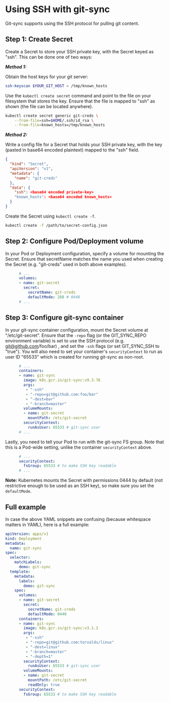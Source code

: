 # Using SSH with git-sync

Git-sync supports using the SSH protocol for pulling git content.

## Step 1: Create Secret

Create a Secret to store your SSH private key, with the Secret keyed as "ssh".
This can be done one of two ways:

***Method 1:***

Obtain the host keys for your git server:

```bash
ssh-keyscan $YOUR_GIT_HOST > /tmp/known_hosts
```

Use the `kubectl create secret` command and point to the file on your
filesystem that stores the key. Ensure that the file is mapped to "ssh" as
shown (the file can be located anywhere).

```bash
kubectl create secret generic git-creds \
    --from-file=ssh=$HOME/.ssh/id_rsa \
    --from-file=known_hosts=/tmp/known_hosts
```

***Method 2:***

Write a config file for a Secret that holds your SSH private key, with the key
(pasted in base64 encoded plaintext) mapped to the "ssh" field.

```json
{
  "kind": "Secret",
  "apiVersion": "v1",
  "metadata": {
    "name": "git-creds"
  },
  "data": {
    "ssh": <base64 encoded private-key>
    "known_hosts": <base64 encoded known_hosts>
  }
}
```

Create the Secret using `kubectl create -f`.

```bash
kubectl create -f /path/to/secret-config.json
```

## Step 2: Configure Pod/Deployment volume

In your Pod or Deployment configuration, specify a volume for mounting the
Secret. Ensure that secretName matches the name you used when creating the
Secret (e.g. "git-creds" used in both above examples).

```yaml
      # ...
      volumes:
      - name: git-secret
        secret:
          secretName: git-creds
          defaultMode: 288 # 0440
      # ...
```

## Step 3: Configure git-sync container

In your git-sync container configuration, mount the Secret volume at
"/etc/git-secret". Ensure that the `-repo` flag (or the GIT_SYNC_REPO
environment variable) is set to use the SSH protocol (e.g.
git@github.com/foo/bar) , and set the `-ssh` flags (or set GIT_SYNC_SSH to
"true").  You will also need to set your container's `securityContext` to run
as user ID "65533" which is created for running git-sync as non-root.

```yaml
      # ...
      containers:
      - name: git-sync
        image: k8s.gcr.io/git-sync:v9.3.76
        args:
         - "-ssh"
         - "-repo=git@github.com:foo/bar"
         - "-dest=bar"
         - "-branch=master"
        volumeMounts:
        - name: git-secret
          mountPath: /etc/git-secret
        securityContext:
          runAsUser: 65533 # git-sync user
      # ...
```

Lastly, you need to tell your Pod to run with the git-sync FS group.  Note
that this is a Pod-wide setting, unlike the container `securityContext` above.

```yaml
      # ...
      securityContext:
        fsGroup: 65533 # to make SSH key readable
      # ...
```

**Note:** Kubernetes mounts the Secret with permissions 0444 by default (not
restrictive enough to be used as an SSH key), so make sure you set the
`defaultMode`.

## Full example

In case the above YAML snippets are confusing (because whitespace matters in
YAML), here is a full example:

```yaml
apiVersion: apps/v1
kind: Deployment
metadata:
  name: git-sync
spec:
  selector:
    matchLabels:
      demo: git-sync
  template:
    metadata:
      labels:
        demo: git-sync
    spec:
      volumes:
      - name: git-secret
        secret:
          secretName: git-creds
          defaultMode: 0440
      containers:
      - name: git-sync
        image: k8s.gcr.io/git-sync:v3.1.1
        args:
         - "-ssh"
         - "-repo=git@github.com:torvalds/linux"
         - "-dest=linux"
         - "-branch=master"
         - "-depth=1"
        securityContext:
          runAsUser: 65533 # git-sync user
        volumeMounts:
        - name: git-secret
          mountPath: /etc/git-secret
          readOnly: true
      securityContext:
        fsGroup: 65533 # to make SSH key readable
```
